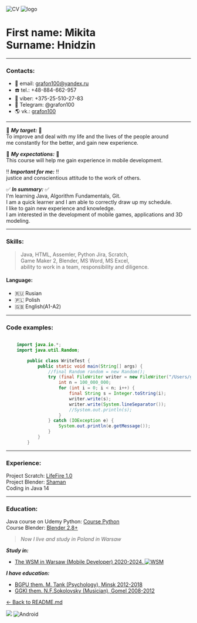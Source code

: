 ![CV](https://img.apkcafe.com.ua/img:bz05dGlzcGEmbD01bDMmaD1wbmcmZj1HbGk5MCZpPTA) 
![logo](https://i.ya-webdesign.com/images/abstract-banner-png-6.png) 
# **First**  name: Mikita </br> Surname:  Hnidzin 

---
### Contacts:

- :e-mail: email: grafon100@yandex.ru
-  :phone: tel.: +48-884-662-957
-  :iphone: viber: +375-25-510-27-83
-  :busts_in_silhouette: Telegram: @grafon100
- :earth_americas: vk.:  [grafon100](https://vk.com/grafon100)

---
:dart: ***My target:*** :dart: </br>
To improve and deal with my life and the lives of the people around </br> 
me constantly for the better, and gain new experience. </br> 

:pushpin: ***My expectations:*** :pushpin: </br>
This course will help me gain experience in mobile development.

:bangbang: ***Important for me:*** :bangbang: </br>
justice and conscientious attitude to the work of others.

:white_check_mark: ***In summary:*** :white_check_mark: </br>
I'm learning Java, Algorithm Fundamentals, Git.</br>
I am a quick learner and I am able to correctly draw up my schedule.</br>
I like to gain new experience and knowledge. </br>
I am interested in the development of mobile games, applications and 3D modeling.

---

### Skills:
>Java, HTML, Assemler, Python Jira, Scratch, </br> 
Game Maker 2, Blender, MS Word, MS Excel, </br>
ability to work in a team, responsibility and diligence.

#### Language:
- :ru: Rusian 
- :poland: Polish 
- :gb: English(A1-A2) 
---

### Code examples:

```java

    import java.io.*;
    import java.util.Random;

        public class WriteTest {
            public static void main(String[] args) {
                //final Random random = new Random();
                try (final FileWriter writer = new FileWriter("/Users/grafon100/Algoritms/Test/Test.txt", false)) {
                    int n = 100_000_000;
                    for (int i = 0; i < n; i++) {
                        final String s = Integer.toString(i);
                        writer.write(s);
                        writer.write(System.lineSeparator());
                        //System.out.println(s);
                    }
                } catch (IOException e) {
                    System.out.println(e.getMessage());
                }
            }
        }


```
---


### Experience:

Project Scratch: [LifeFire 1.0]( https://scratch.mit.edu/projects/503243853) </br>
Project Blender: [Shaman]( https://github.com/grafon100/Shaman_3D_) </br>
Coding in Java 14

---
### Education:

Java course on Udemy
Python: [Course Python]( https://www.coursera.org/learn/python-osnovy-programmirovaniya) </br>
Course Blender: [Blender 2.8+](https://www.youtube.com/watch?v=KO0wNQdiivs&list=PLuuJ7EJSjEfMETY8txzRpXHPH08Eg7kA6)

>*Now I live and study in Poland in Warsaw</br>*

***Study in:***
- [The WSM in Warsaw (Mobile Developer) 2020-2024. ![WSM](https://img.investmap.pl/company/1/12726_x100.png)](https://wsm.warszawa.pl/)

***I have education:***
- [BGPU them. M. Tank (Psychology), Minsk 2012-2018](https://bspu.by)
- [GGKI them. N.F.Sokolovsky (Musician), Gomel 2008-2012](http://ggki.by)


[<- Back to README.md](https://github.com/grafon100/rsschool-cv/blob/main/README.md)


![](https://static.tildacdn.com/tild6263-3239-4438-a262-356633373837/abstract-banner-png-.png)
![Android](https://upload.wikimedia.org/wikipedia/commons/thumb/archive/d/d7/20110805155935%21Android_robot.svg/101px-Android_robot.svg.png)







